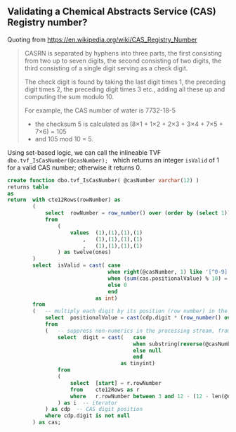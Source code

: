 ## Validating a Chemical Abstracts Service (CAS) Registry number?

Quoting from https://en.wikipedia.org/wiki/CAS_Registry_Number
> 
> CASRN is separated by hyphens into three parts, the first consisting from two up to seven digits, the second consisting of two digits, 
> the third consisting of a single digit serving as a check digit.
> 
> The check digit is found by taking the last digit times 1, the preceding digit times 2, the preceding digit times 3 etc., 
> adding all these up and computing the sum modulo 10. 
> 
> For example, the CAS number of water is 7732-18-5
>    * the checksum 5 is calculated as (8×1 + 1×2 + 2×3 + 3×4 + 7×5 + 7×6) = 105
>    * and 105 mod 10 = 5.
> 

Using set-based logic, we can call the inlineable TVF ```dbo.tvf_IsCasNumber(@casNumber); ```
which returns an integer ```isValid``` of 1 for a valid CAS number; otherwise it returns 0.

``` sql
create function dbo.tvf_IsCasNumber( @casNumber varchar(12) )
returns table
as
return	with cte12Rows(rowNumber) as
        (
            select  rowNumber = row_number() over (order by (select 1))
            from 
                ( 
                    values  (1),(1),(1),(1)
                        ,   (1),(1),(1),(1)
                        ,   (1),(1),(1),(1)
                ) as twelve(ones)
        )
        select  isValid	= cast(	case
                                when right(@casNumber, 1) like '[^0-9]' then 0                                  -- invalid checkdigit
                                when (sum(cas.positionalValue) % 10) = cast(right(@casNumber, 1) as int) then 1	-- valid checksum
                                else 0                                                                          -- invalid checksum
                                end
                            as int)
        from
        (   -- multiply each digit by its position (row number) in the numerics-only CAS number, from right to left
            select  positionalValue = cast(cdp.digit * (row_number() over (order by (select 1)))  as tinyint)
            from
            (   -- suppress non-numerics in the processing stream, from right-to-left (aka reverse), by nulling them out of the result set
                select  digit =	cast(	case 
                                        when substring(reverse(@casNumber), i.[start], 1) like '[0-9]' then substring(reverse(@casNumber), i.[start], 1) 
                                        else null 
                                        end 
                                    as tinyint)
                from 
                (
                    select  [start] = r.rowNumber
                    from    cte12Rows as r
                    where   r.rowNumber between 3 and 12 - (12 - len(@casNumber)) -- exclude the right most checkdigit and its preceeding dash from processing
                ) as i	-- iterator
            ) as cdp  -- CAS digit position
            where cdp.digit is not null
        ) as cas;
``` 
